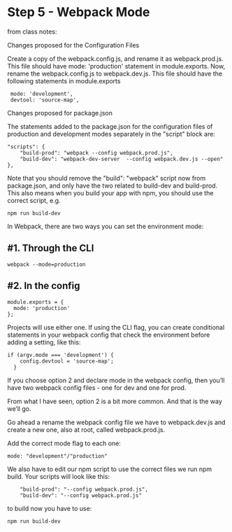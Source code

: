 # Step 5 - Webpack Mode

from class notes: 

Changes proposed for the Configuration Files

Create a copy of the webpack.config.js, and rename it as webpack.prod.js. This file should have mode: 'production' statement in module.exports.
Now, rename the webpack.config.js to webpack.dev.js. This file should have the following statements in module.exports

     mode: 'development',
     devtool: 'source-map',

Changes proposed for package.json

The statements added to the package.json for the configuration files of production and development modes separately in the "script" block are:

    "scripts": {
        "build-prod": "webpack --config webpack.prod.js",
        "build-dev": "webpack-dev-server  --config webpack.dev.js --open"
    },

Note that you should remove the "build": "webpack" script now from package.json, and only have the two related to build-dev and build-prod. This also means when you build your app with npm, you should use the correct script, e.g.

    npm run build-dev



In Webpack, there are two ways you can set the environment mode:

## #1. Through the CLI

```
webpack --mode=production
```

## #2. In the config

```
module.exports = {
  mode: 'production'
};
```

Projects will use either one. If using the CLI flag, you can create conditional statements in your webpack config that check the environment before adding a setting, like this:

```
if (argv.mode === 'development') {
    config.devtool = 'source-map';
  }
```

If you choose option 2 and declare mode in the webpack config, then you’ll have two webpack config files - one for dev and one for prod. 

From what I have seen, option 2 is a bit more common. And that is the way we’ll go.

Go ahead a rename the webpack config file we have to webpack.dev.js and create a new one, also at root, called webpack.prod.js. 

Add the correct mode flag to each one:

```
mode: "development"/"production"
```

We also have to edit our npm script to use the correct files we run npm build. Your scripts will look like this:

```
    "build-prod": "--config webpack.prod.js",
    "build-dev": "--config webpack.prod.js"
```

to build now you have to use: 

    npm run build-dev